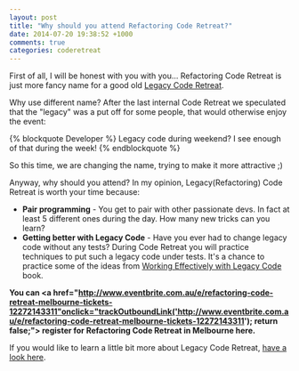 ```yaml
---
layout: post
title: "Why should you attend Refactoring Code Retreat?"
date: 2014-07-20 19:38:52 +1000
comments: true
categories: coderetreat
---
```


First of all, I will be honest with you with you... Refactoring Code Retreat is just more fancy name for a good old [Legacy Code Retreat](http://www.jbrains.ca/legacy-code-retreat). 

Why use different name? After the last internal Code Retreat we speculated that the "legacy" was a put off for some people, that would otherwise enjoy the event:

{% blockquote Developer %}
Legacy code during weekend? I see enough of that during the week!
{% endblockquote %} 

So this time, we are changing the name, trying to make it more attractive ;)

Anyway, why should you attend? In my opinion, Legacy(Refactoring) Code Retreat is worth your time because:

<!--more--> 
  
  * **Pair programming** - You get to pair with other passionate devs. In fact at least 5 different ones during the day. How many new tricks can you learn?
  * **Getting better with Legacy Code** - Have you ever had to change legacy code without any tests? During Code Retreat you will practice techniques to put such a legacy code under tests. It's a chance to practice some of the ideas from [Working Effectively with Legacy Code](http://www.amazon.com/gp/product/0131177052/ref=as_li_qf_sp_asin_il_tl?ie=UTF8&camp=1789&creative=9325&creativeASIN=0131177052&linkCode=as2&tag=gregdziesblog-20&linkId=U6WOCUN4QHGJU2V7) book.


**You can <a href="http://www.eventbrite.com.au/e/refactoring-code-retreat-melbourne-tickets-12272143311"onclick="trackOutboundLink('http://www.eventbrite.com.au/e/refactoring-code-retreat-melbourne-tickets-12272143311'); return false;"> register for Refactoring Code Retreat in Melbourne</a> here.** 

If you would like to learn a little bit more about Legacy Code Retreat, [have a look here](http://blog.adrianbolboaca.ro/2014/04/legacy-coderetreat/).


